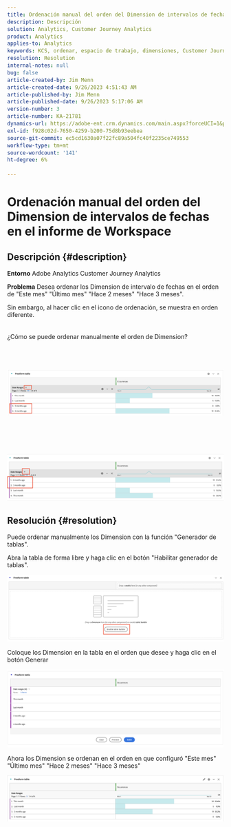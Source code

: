 ```yaml
---
title: Ordenación manual del orden del Dimension de intervalos de fechas en el informe de Workspace
description: Descripción
solution: Analytics, Customer Journey Analytics
product: Analytics
applies-to: Analytics
keywords: KCS, ordenar, espacio de trabajo, dimensiones, Customer Journey Analytics, ordenación manual, Dimension de intervalo de fechas, informe, Adobe Analytics
resolution: Resolution
internal-notes: null
bug: false
article-created-by: Jim Menn
article-created-date: 9/26/2023 4:51:43 AM
article-published-by: Jim Menn
article-published-date: 9/26/2023 5:17:06 AM
version-number: 3
article-number: KA-21781
dynamics-url: https://adobe-ent.crm.dynamics.com/main.aspx?forceUCI=1&pagetype=entityrecord&etn=knowledgearticle&id=3a2f1c62-285c-ee11-be6f-6045bd006268
exl-id: f928c02d-7650-4259-b200-75d8b93eebea
source-git-commit: ec5cd1630a07f22fc89a504fc40f2235ce749553
workflow-type: tm+mt
source-wordcount: '141'
ht-degree: 6%

---
```


# Ordenación manual del orden del Dimension de intervalos de fechas en el informe de Workspace

## Descripción {#description}


<b>Entorno</b>
Adobe Analytics
Customer Journey Analytics

<b>Problema</b>
Desea ordenar los Dimension de intervalo de fechas en el orden de &quot;Este mes&quot; &quot;Último mes&quot; &quot;Hace 2 meses&quot; &quot;Hace 3 meses&quot;.

Sin embargo, al hacer clic en el icono de ordenación, se muestra en orden diferente.
<br><br><br>¿Cómo se puede ordenar manualmente el orden de Dimension?<br><br>
<br> <br><br>![](assets/___3b2f1c62-285c-ee11-be6f-6045bd006268___.png)<br><br> <br><br> <br><br>![](assets/___3d2f1c62-285c-ee11-be6f-6045bd006268___.png)

## Resolución {#resolution}


Puede ordenar manualmente los Dimension con la función &quot;Generador de tablas&quot;.

Abra la tabla de forma libre y haga clic en el botón &quot;Habilitar generador de tablas&quot;.

![](assets/d4eda136-2fcd-ed11-b597-6045bd006793.png)

Coloque los Dimension en la tabla en el orden que desee y haga clic en el botón Generar

![](assets/69497031-30cd-ed11-b597-6045bd006793.png)

Ahora los Dimension se ordenan en el orden en que configuró &quot;Este mes&quot; &quot;Último mes&quot; &quot;Hace 2 meses&quot; &quot;Hace 3 meses&quot;

![](assets/efb1744a-30cd-ed11-b597-6045bd006793.png)

